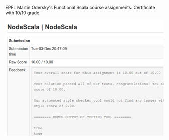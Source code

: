 EPFL Martin Odersky's Functional Scala course assignments. Certificate with 10/10 grade.

![Final Assignment](https://github.com/epanaitov/epfl_odersky_scala_course/blob/master/nodescala.png)

